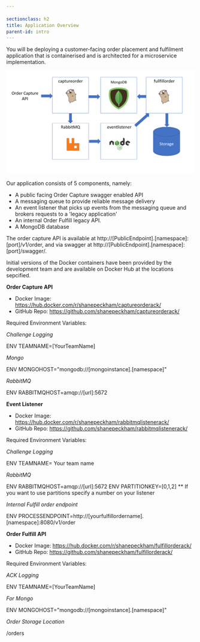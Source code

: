 ```yaml
---

sectionclass: h2
title: Application Overview
parent-id: intro
---
```



You will be deploying a customer-facing order placement and fulfilment application that is containerised and is architected for a microservice implementation.

![](media/302a7509f056cd57093c7a3de32dbb04.png)

Our application consists of 5 components, namely: 
* A public facing Order Capture swagger enabled API
* A messaging queue to provide reliable message delivery
* An event listener that picks up events from the messaging queue and brokers requests to a 'legacy application'
* An internal Order Fulfill legacy API.
* A MongoDB database

The order capture API is available at  http://[PublicEndpoint].[namespace]:[port]/v1/order, and via swagger at http://[PublicEndpoint].[namespace]:[port]/swagger/.

Initial versions of the Docker containers have been provided by the development team and are available on Docker Hub at the locations sepcified. 

**Order Capture API**
- Docker Image: <https://hub.docker.com/r/shanepeckham/captureorderack/>
- GitHub Repo: <https://github.com/shanepeckham/captureorderack/>

Required Environment Variables:

*Challenge Logging*

ENV TEAMNAME=[YourTeamName]

*Mongo*

ENV MONGOHOST="mongodb://[mongoinstance].[namespace]"

*RabbitMQ*

ENV RABBITMQHOST=amqp://[url]:5672

**Event Listener**
- Docker Image: <https://hub.docker.com/r/shanepeckham/rabbitmqlistenerack/>
- GitHub Repo: <https://github.com/shanepeckham/rabbitmqlistenerack/> 

Required Environment Variables:

*Challenge Logging*

ENV TEAMNAME= Your team name

*RabbitMQ*

ENV RABBITMQHOST=amqp://[url]:5672
ENV PARTITIONKEY=[0,1,2] ** If you want to use partitions specify a number on your listener

*Internal Fulfill order endpoint*

ENV PROCESSENDPOINT=http://[yourfulfillordername].[namespace]:8080/v1/order

**Order Fulfill API**
- Docker Image: <https://hub.docker.com/r/shanepeckham/fulfillorderack/>
- GitHub Repo: <https://github.com/shanepeckham/fulfillorderack/>

Required Environment Variables:

*ACK Logging*

ENV TEAMNAME=[YourTeamName]

*For Mongo*

ENV MONGOHOST="mongodb://[mongoinstance].[namespace]"

*Order Storage Location*

/orders
